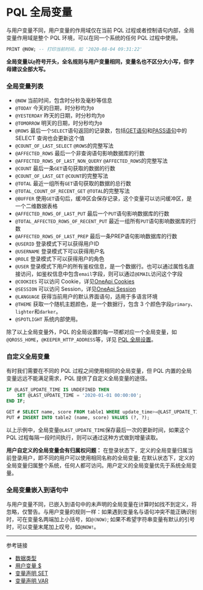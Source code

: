 # PQL 全局变量

与用户变量不同，用户变量的作用域仅在当前 PQL 过程或者控制语句内部，全局变量作用域是整个 PQL 环境，可以在同一个系统的任何 PQL 过程中使用。

```sql
PRINT @NOW; -- 打印当前时间，如 '2020-08-04 09:31:22'
```

**全局变量以`@`符号开头，全名规则与用户变量相同，变量名也不区分大小写，但字母建议全部大写。**

### 全局变量列表
* `@NOW` 当前时间，包含时分秒及毫秒等信息
* `@TODAY` 今天的日期，时分秒均为`0`
* `@YESTERDAY` 昨天的日期，时分秒均为`0`
* `@TOMORROW` 明天的日期，时分秒均为`0`
* `@ROWS` 最后一个`SELECT`语句返回的记录数，包括[GET语句](/pql/get.md)和[PASS语句](/pql/pass.md)中的 SELECT 查询也会更新这个值
* `@COUNT_OF_LAST_SELECT` `@ROWS`的完整写法
* `@AFFECTED_ROWS` 最后一个非查询语句影响数据库的行数
* `@AFFECTED_ROWS_OF_LAST_NON_QUERY` `@AFFECTED_ROWS`的完整写法 
* `@COUNT` 最后一条`GET`语句获取的数据的行数
* `@COUNT_OF_LAST_GET` `@COUNT`的完整写法 
* `@TOTAL` 最近一组所有`GET`语句获取的数据的总行数
* `@TOTAL_COUNT_OF_RECENT_GET` `@TOTAL`的完整写法
* `@BUFFER` 使用`GET`语句后，缓冲区会保存记录，这个变量可以访问缓冲区，是一个二维数据表格
* `@AFFECTED_ROWS_OF_LAST_PUT` 最后一个`PUT`语句影响数据库的行数
* `@TOTAL_AFFECTED_ROWS_OF_RECENT_PUT` 最近一组所有`PUT`语句影响数据库的行数
* `@AFFECTED_ROWS_OF_LAST_PREP` 最后一条PREP语句影响数据库的行数
* `@USERID` 登录模式下可以获得用户ID
* `@USERNAME` 登录模式下可以获得用户名
* `@ROLE` 登录模式下可以获得用户的角色
* `@USER` 登录模式下用户的所有鉴权信息，是一个数据行。也可以通过属性名直接访问，如鉴权信息中包含`email`字段，则可以通过`@EMAIL`访问这个字段
* `@COOKIES` 可以访问 Cookie，详见[OneApi Cookies](/oneapi/cookies.md)
* `@SESSION` 可以访问 Session，详见[OneApi Session](/oneapi/session.md)
* `@LANGUAGE` 获得当前用户的默认界面语句，适用于多语言环境
* `@THEME` 获取一个随机主题颜色，是一个数据行，包含 3 个颜色字段`primary`、`lighter`和`darker`。
* `@SPOTLIGHT` 系统内部使用。

除了以上全局变量外，PQL 的全局设置的每一项都对应一个全局变量，如 `@QROSS_HOME`，`@KEEPER_HTTP_ADDRESS`等，详见 [PQL 全局设置](/pql/setup.md)。

### 自定义全局变量

有时我们需要在不同的 PQL 过程之间使用相同的全局变量，但 PQL 内置的全局变量远远不能满足需求，PQL 提供了自定义全局变量的途径。

```sql
IF @LAST_UPDATE_TIME IS UNDEFINED THEN
    SET @LAST_UPDATE_TIME = '2020-01-01 00:00:00';
END IF;

GET # SELECT name, score FROM table1 WHERE update_time>=@LAST_UPDATE_TIME;
PUT # INSERT INTO table2 (name, score) VALUES (?, ?);
```

以上示例中，全局变量`@LAST_UPDATE_TIME`保存最后一次的更新时间，如果这个 PQL 过程每隔一段时间执行，则可以通过这种方式做到增量读取。

**用户自定义的全局变量会有归属权问题：** 在登录状态下，定义的全局变量归属当前登录用户，即不同的用户可以使用相同名称的全局变量; 在默认状态下，定义的全局变量归属整个系统，任何人都可访问。用户定义的全局变量优先于系统全局变量。

### 全局变量嵌入到语句中

与用户变量不同，已嵌入到语句中的未声明的全局变量在计算时如找不到定义，将忽略，仅警告。与用户变量的规则一样：如果遇到变量名与语句冲突不能正确识别时，可在变量名两端加上小括号，如`@(NOW)`; 如果不希望字符串变量有默认的引号时，可以变量末尾加上叹号，如`@NOW!`。 


---
参考链接

* [数据类型](/pql/datatype.md)
* [用户变量 $](/pql/variable.md)
* [变量声明 SET](/pql/set.md)
* [变量声明 VAR](/pql/var.md)